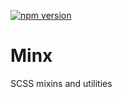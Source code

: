 [![npm version](https://badge.fury.io/js/minx.svg)](http://badge.fury.io/js/minx)


# Minx
SCSS mixins and utilities
